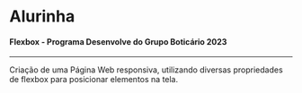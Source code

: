 # Alurinha
#### Flexbox - Programa Desenvolve do Grupo Boticário 2023
---

Criação de uma Página Web responsiva, utilizando diversas propriedades de flexbox para posicionar elementos na tela.
